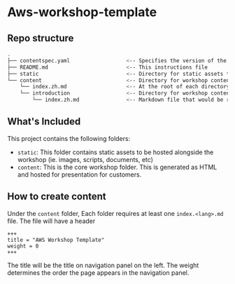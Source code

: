 # Aws-workshop-template

## Repo structure

```bash
.
├── contentspec.yaml                  <-- Specifies the version of the content
├── README.md                         <-- This instructions file
├── static                            <-- Directory for static assets to be hosted alongside the workshop (ie. images, scripts, documents, etc) 
└── content                           <-- Directory for workshop content markdown
    └── index.zh.md                   <-- At the root of each directory, there must be at least one markdown file
    └── introduction                  <-- Directory for workshop content markdown
        └── index.zh.md               <-- Markdown file that would be render 
```

## What's Included

This project contains the following folders:
* `static`: This folder contains static assets to be hosted alongside the workshop (ie. images, scripts, documents, etc) 
* `content`: This is the core workshop folder. This is generated as HTML and hosted for presentation for customers.

## How to create content

Under the `content` folder, Each folder requires at least one `index.<lang>.md` file. The file will have a header

```aidl
+++
title = "AWS Workshop Template"
weight = 0
+++
```

The title will be the title on navigation panel on the left. The weight determines the order the page appears in the navigation panel.